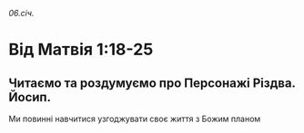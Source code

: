 
_06.січ._

# Від Матвія 1:18-25

## Читаємо та роздумуємо про Персонажі Різдва. Йосип.
Ми повинні навчитися  узгоджувати своє життя з Божим планом
